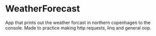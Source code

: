 # WeatherForecast
App that prints out the weather forcast in northern copenhagen to the console. Made to practice making http requests, linq and general oop.
